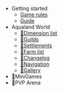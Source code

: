 ﻿<!-- docs/_sidebar.md -->


- Getting started
  - [Game rules](rules.md)
  - [Guide](guide.md)
- Aqualand World
  - [🚧Dimension list](aqualand/worlds.md)
  - [🚧Guilds](aqualand/guilds.md)
  - [🚧Settlements](aqualand/settlements.md)
  - [🚧Farm list](aqualand/farms.md)
  - [🚧Changelog](aqualand/changelog.md)
  - [🚧Navigation](aqualand/navigation.md)
  - [🚧Gallery](aqualand/gallery.md)
- 🚧MiniGames
- 🚧PVP Arena